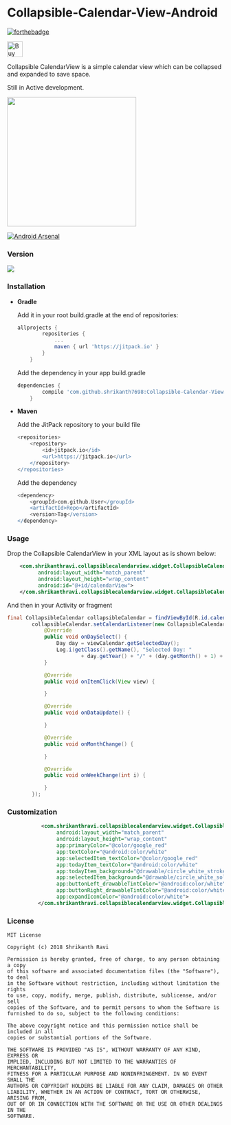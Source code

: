 # Collapsible-Calendar-View-Android
[![forthebadge](https://forthebadge.com/images/badges/built-with-love.svg)](https://forthebadge.com)

<a href='https://ko-fi.com/O5O2BPL1' target='_blank'><img height='36' style='border:0px;height:36px;' src='https://az743702.vo.msecnd.net/cdn/kofi2.png?v=0' border='0' alt='Buy Me a Coffee at ko-fi.com' /></a>

Collapsible CalendarView is a simple calendar view which can be collapsed and expanded to save space.

Still in Active development.

<img src="https://drive.google.com/uc?id=1tOocqnS0pI6V07-JROte0Rx7vqMqFmPg" width="300" >

[![Android Arsenal]( https://img.shields.io/badge/Android%20Arsenal-Collapsible--Calendar--View--Android-green.svg?style=flat )]( https://android-arsenal.com/details/1/6829 )

### Version
[![](https://jitpack.io/v/shrikanth7698/Collapsible-Calendar-View-Android.svg)](https://jitpack.io/#shrikanth7698/Collapsible-Calendar-View-Android)

### Installation

* **Gradle**

	Add it in your root build.gradle at the end of repositories:
	```gradle
	allprojects {
			repositories {
				...
				maven { url 'https://jitpack.io' }
			}
		}
	```

	Add the dependency in your app build.gradle
	```gradle
	dependencies {
			compile 'com.github.shrikanth7698:Collapsible-Calendar-View-Android:v0.0.1'
		}
	```

* **Maven**

	Add the JitPack repository to your build file
	```gradle
	<repositories>
		<repository>
		    <id>jitpack.io</id>
		    <url>https://jitpack.io</url>
		</repository>
	</repositories>
	```

	Add the dependency
	```gradle
	<dependency>
	    <groupId>com.github.User</groupId>
	    <artifactId>Repo</artifactId>
	    <version>Tag</version>
	</dependency>
	```



### Usage

Drop the Collapsible CalendarView in your XML layout as is shown below:
```xml
    <com.shrikanthravi.collapsiblecalendarview.widget.CollapsibleCalendar
          android:layout_width="match_parent"
          android:layout_height="wrap_content"
          android:id="@+id/calendarView">
    </com.shrikanthravi.collapsiblecalendarview.widget.CollapsibleCalendar>
```

And then in your Activity or fragment
```java
final CollapsibleCalendar collapsibleCalendar = findViewById(R.id.calendarView);
        collapsibleCalendar.setCalendarListener(new CollapsibleCalendar.CalendarListener() {
            @Override
            public void onDaySelect() {
                Day day = viewCalendar.getSelectedDay();
                Log.i(getClass().getName(), "Selected Day: "
                        + day.getYear() + "/" + (day.getMonth() + 1) + "/" + day.getDay());
            }

            @Override
            public void onItemClick(View view) {

            }

            @Override
            public void onDataUpdate() {

            }

            @Override
            public void onMonthChange() {

            }

            @Override
            public void onWeekChange(int i) {

            }
        });
```

### Customization


```xml
           <com.shrikanthravi.collapsiblecalendarview.widget.CollapsibleCalendar
                android:layout_width="match_parent"
                android:layout_height="wrap_content"
                app:primaryColor="@color/google_red"
                app:textColor="@android:color/white"
                app:selectedItem_textColor="@color/google_red"
                app:todayItem_textColor="@android:color/white"
                app:todayItem_background="@drawable/circle_white_stroke_background"
                app:selectedItem_background="@drawable/circle_white_solid_background"
                app:buttonLeft_drawableTintColor="@android:color/white"
                app:buttonRight_drawableTintColor="@android:color/white"
                app:expandIconColor="@android:color/white">
          </com.shrikanthravi.collapsiblecalendarview.widget.CollapsibleCalendar>
```



### License
```
MIT License

Copyright (c) 2018 Shrikanth Ravi

Permission is hereby granted, free of charge, to any person obtaining a copy
of this software and associated documentation files (the "Software"), to deal
in the Software without restriction, including without limitation the rights
to use, copy, modify, merge, publish, distribute, sublicense, and/or sell
copies of the Software, and to permit persons to whom the Software is
furnished to do so, subject to the following conditions:

The above copyright notice and this permission notice shall be included in all
copies or substantial portions of the Software.

THE SOFTWARE IS PROVIDED "AS IS", WITHOUT WARRANTY OF ANY KIND, EXPRESS OR
IMPLIED, INCLUDING BUT NOT LIMITED TO THE WARRANTIES OF MERCHANTABILITY,
FITNESS FOR A PARTICULAR PURPOSE AND NONINFRINGEMENT. IN NO EVENT SHALL THE
AUTHORS OR COPYRIGHT HOLDERS BE LIABLE FOR ANY CLAIM, DAMAGES OR OTHER
LIABILITY, WHETHER IN AN ACTION OF CONTRACT, TORT OR OTHERWISE, ARISING FROM,
OUT OF OR IN CONNECTION WITH THE SOFTWARE OR THE USE OR OTHER DEALINGS IN THE
SOFTWARE.
```


